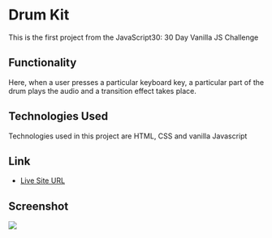 # Drum Kit

This is the first project from the JavaScript30: 30 Day Vanilla JS Challenge

## Functionality

Here, when a user presses a particular keyboard key, a particular part of the drum plays the audio and a transition effect takes place.

## Technologies Used

Technologies used in this project are HTML, CSS and vanilla Javascript

## Link

- [Live Site URL](https://drum-kit-javascript30.netlify.app/)

## Screenshot

![](./assets/designfiles/screenshot.PNG)

